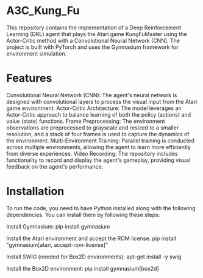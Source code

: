 # A3C_Kung_Fu
This repository contains the implementation of a Deep Reinforcement Learning (DRL) agent that plays the Atari game KungFuMaster using the Actor-Critic method with a Convolutional Neural Network (CNN). The project is built with PyTorch and uses the Gymnasium framework for environment simulation.
# Features
Convolutional Neural Network (CNN): The agent's neural network is designed with convolutional layers to process the visual input from the Atari game environment.
Actor-Critic Architecture: The model leverages an Actor-Critic approach to balance learning of both the policy (actions) and value (state) functions.
Frame Preprocessing: The environment observations are preprocessed to grayscale and resized to a smaller resolution, and a stack of four frames is used to capture the dynamics of the environment.
Multi-Environment Training: Parallel training is conducted across multiple environments, allowing the agent to learn more efficiently from diverse experiences.
Video Recording: The repository includes functionality to record and display the agent's gameplay, providing visual feedback on the agent's performance.

# Installation

To run the code, you need to have Python installed along with the following dependencies. 
You can install them by following these steps:

Install Gymnasium:
pip install gymnasium

Install the Atari environment and accept the ROM license:
pip install "gymnasium[atari, accept-rom-license]"

Install SWIG (needed for Box2D environments):
apt-get install -y swig

Install the Box2D environment:
pip install gymnasium[box2d]
